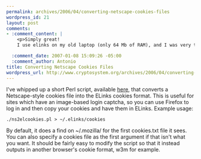 ```yaml
--- 
permalink: archives/2006/04/converting-netscape-cookies-files
wordpress_id: 21
layout: post
comments: 
- :comment_content: |
    <p>Simply great! 
    I use elinks on my old laptop (only 64 Mb of RAM), and I was very tired to wait for firefox each time I had to login into my account!</p>

  :comment_date: 2007-01-08 15:09:26 -05:00
  :comment_author: Antonio
title: Converting Netscape Cookies Files
wordpress_url: http://www.cryptosystem.org/archives/2006/04/converting-netscape-cookies-files/
---
```

I've whipped up a short Perl script, available [here](http://cryptosystem.org/projects/ns2elcookies/ns2elcookies.pl), that converts a Netscape-style cookies file into the ELinks cookies format. This is useful for sites which have an image-based login captcha, so you can use Firefox to log in and then copy your cookies and have them in ELinks. Example usage:

    ./ns2elcookies.pl > ~/.elinks/cookies

By default, it does a find on ~/.mozilla/ for the first cookies.txt file it sees. You can also specify a cookies file as the first argument if that isn't what you want. It should be fairly easy to modify the script so that it instead outputs in another browser's cookie format, w3m for example.
